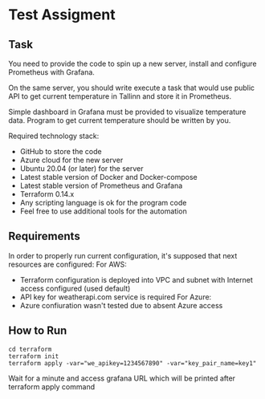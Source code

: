 # Test Assigment

## Task
You need to provide the code to spin up a new server, install and configure Prometheus with
Grafana.

On the same server, you should write execute a task that would use public API to get current
temperature in Tallinn and store it in Prometheus.

Simple dashboard in Grafana must be provided to visualize temperature data.
Program to get current temperature should be written by you.

Required technology stack:
 * GitHub to store the code
 * Azure cloud for the new server
 * Ubuntu 20.04 (or later) for the server
 * Latest stable version of Docker and Docker-compose
 * Latest stable version of Prometheus and Grafana
 * Terraform 0.14.x
 * Any scripting language is ok for the program code
 * Feel free to use additional tools for the automation

## Requirements
In order to properly run current configuration, it's supposed that next resources are configured:
For AWS:
  * Terraform configuration is deployed into VPC and subnet with Internet access configured (used default)
  * API key for weatherapi.com service is required
For Azure:
  * Azure confiuration wasn't tested due to absent Azure access

## How to Run
```
cd terraform
terraform init
terraform apply -var="we_apikey=1234567890" -var="key_pair_name=key1"
```

Wait for a minute and access grafana URL which will be printed after terraform apply command
